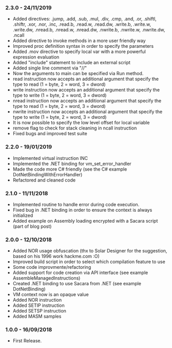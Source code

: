 ### 2.3.0 - 24/11/2019
* Added directives: .jump, .add, .sub, .mul, .div, .cmp, .and, .or, .shiftl, .shiftr, .xor, .nor, .inc, .read.b, .read.w, .read.dw, .write.b, .write.w, .write.dw, .nread.b, .nread.w, .nread.dw, .nwrite.b, .nwrite.w, .nwrite.dw, .ncall
* Added directive to invoke methods in a more user friendly way
* Improved proc definition syntax in order to specify the parameters
* Added .mov directive to specify local var with a more powerful expression evaluation
* Added "include" statement to include an external script
* Added single line comment via "//"
* Now the arguments to main can be specified via Run method.
* read instruction now accepts an additional argument that specify the type to read (1 = byte, 2 = word, 3 = dword)
* write instruction now accepts an additional argument that specify the type to write (1 = byte, 2 = word, 3 = dword)
* nread instruction now accepts an additional argument that specify the type to read (1 = byte, 2 = word, 3 = dword)
* nwrite instruction now accepts an additional argument that specify the type to write (1 = byte, 2 = word, 3 = dword)
* It is now possible to specify the low level offset for local variable
* remove flag to check for stack cleaning in ncall instruction
* Fixed bugs and improved test suite

### 2.2.0 - 19/01/2019
* Implemented virtual instruction INC
* Implemented the .NET binding for vm_set_error_handler
* Made the code more C# friendly (see the C# example DotNetBindingWithErrorHandler)
* Refactored and cleaned code

### 2.1.0 - 11/11/2018
* Implemented routine to handle error during code execution.
* Fixed bug in .NET binding in order to ensure the context is always initialized
* Added example on Assembly loading encrypted with a Sacara script (part of blog post)

### 2.0.0 - 12/10/2018
* Added NOR usage obfuscation (thx to Solar Designer for the suggestion, based on his 1996 work hackme.com :O)
* Improved build script in order to select which compilation feature to use
* Some code improvmente/refactoring
* Added support for code creation via API interface (see example AssembleManagedInstructions)
* Created .NET binding to use Sacara from .NET (see example DotNetBinding)
* VM context now is an opaque value
* Added NOR instruction
* Added SETIP instruction
* Added SETSP instruction
* Added MASM samples

### 1.0.0 - 16/09/2018
* First Release.
